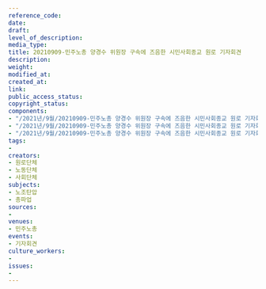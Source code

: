 ```yaml
---
reference_code: 
date: 
draft: 
level_of_description: 
media_type: 
title: 20210909-민주노총 양경수 위원장 구속에 즈음한 시민사회종교 원로 기자회견
description: 
weight: 
modified_at: 
created_at: 
link: 
public_access_status: 
copyright_status: 
components:
- "/2021년/9월/20210909-민주노총 양경수 위원장 구속에 즈음한 시민사회종교 원로 기자회견/404080_61552_2242.jpg"
- "/2021년/9월/20210909-민주노총 양경수 위원장 구속에 즈음한 시민사회종교 원로 기자회견/404080_61553_2258.jpg"
- "/2021년/9월/20210909-민주노총 양경수 위원장 구속에 즈음한 시민사회종교 원로 기자회견/404080_61554_239.jpg"
tags:
- 
creators:
- 원로단체
- 노동단체
- 사회단체
subjects:
- 노조탄압
- 총파업
sources:
- 
venues:
- 민주노총
events:
- 기자회견
culture_workers:
- 
issues:
- 
---
```

